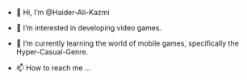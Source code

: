 - 👋 Hi, I’m @Haider-Ali-Kazmi
- 👀 I’m interested in developing video games.
- 🌱 I’m currently learning the world of mobile games, specifically the Hyper-Casual-Genre.

- 📫 How to reach me ...

<!---
Haider-Ali-Kazmi/Haider-Ali-Kazmi is a ✨ special ✨ repository because its `README.md` (this file) appears on your GitHub profile.
You can click the Preview link to take a look at your changes.
--->
